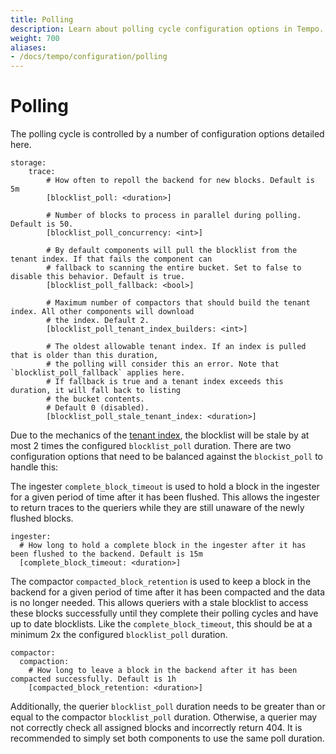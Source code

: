 ```yaml
---
title: Polling
description: Learn about polling cycle configuration options in Tempo.
weight: 700
aliases:
- /docs/tempo/configuration/polling
---
```


# Polling

The polling cycle is controlled by a number of configuration options detailed here.

```
storage:
    trace:
        # How often to repoll the backend for new blocks. Default is 5m
        [blocklist_poll: <duration>]

        # Number of blocks to process in parallel during polling. Default is 50.
        [blocklist_poll_concurrency: <int>]

        # By default components will pull the blocklist from the tenant index. If that fails the component can
        # fallback to scanning the entire bucket. Set to false to disable this behavior. Default is true.
        [blocklist_poll_fallback: <bool>]

        # Maximum number of compactors that should build the tenant index. All other components will download
        # the index. Default 2.
        [blocklist_poll_tenant_index_builders: <int>]

        # The oldest allowable tenant index. If an index is pulled that is older than this duration,
        # the polling will consider this an error. Note that `blocklist_poll_fallback` applies here.
        # If fallback is true and a tenant index exceeds this duration, it will fall back to listing
        # the bucket contents.
        # Default 0 (disabled).
        [blocklist_poll_stale_tenant_index: <duration>]
```

Due to the mechanics of the [tenant index](../../operations/monitor/polling/), the blocklist will be stale by
at most 2 times the configured `blocklist_poll` duration. There are two configuration options that need to be balanced
against the `blockist_poll` to handle this:

The ingester `complete_block_timeout` is used to hold a block in the ingester for a given period of time after
it has been flushed. This allows the ingester to return traces to the queriers while they are still unaware
of the newly flushed blocks.
```
ingester:
  # How long to hold a complete block in the ingester after it has been flushed to the backend. Default is 15m
  [complete_block_timeout: <duration>]
```

The compactor `compacted_block_retention` is used to keep a block in the backend for a given period of time
after it has been compacted and the data is no longer needed. This allows queriers with a stale blocklist to access
these blocks successfully until they complete their polling cycles and have up to date blocklists. Like the
`complete_block_timeout`, this should be at a minimum 2x the configured `blocklist_poll` duration.

```
compactor:
  compaction:
    # How long to leave a block in the backend after it has been compacted successfully. Default is 1h
    [compacted_block_retention: <duration>]
```

Additionally, the querier `blocklist_poll` duration needs to be greater than or equal to the compactor
`blocklist_poll` duration. Otherwise, a querier may not correctly check all assigned blocks and incorrectly return 404.
It is recommended to simply set both components to use the same poll duration.
